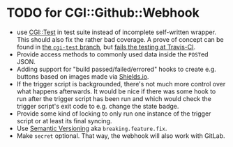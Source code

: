 TODO for CGI::Github::Webhook
=============================

* use [CGI::Test](https://metacpan.org/pod/CGI::Test) in test suite
  instead of incomplete self-written wrapper. This should also fix the
  rather bad coverage. A prove of concept can be found in
  [the `cgi-test` branch](https://github.com/xtaran/CGI-Github-Webhook/tree/cgi-test),
  but
  [fails the testing at Travis-CI](https://travis-ci.org/xtaran/CGI-Github-Webhook/branches).
* Provide access methods to commonly used data inside the `POST`ed JSON.
* Adding support for "build passed/failed/errored" hooks to create e.g.
  buttons based on images made via [Shields.io](http://shields.io/).
* If the trigger script is backgrounded, there's not much more control
  over what happens afterwards. It would be nice if there was some
  hook to run after the trigger script has been run and which would
  check the trigger script's exit code to e.g. change the state badge.
* Provide some kind of locking to only run one instance of the trigger
  script or at least its final syncing.
* Use [Semantic Versioning](https://semver.org/) aka `breaking.feature.fix`.
* Make `secret` optional. That way, the webhook will also work with GitLab.
